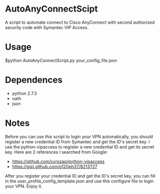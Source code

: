 # AutoAnyConnectScipt
A script to automate connect to Cisco AnyConnect with second authorized security code with Symantec VIP Access.
# Usage
$python AutoAnyConnectScript.py your_config_file.json

# Dependences 
- python 2.7.3
- oath
- json

# Notes
Before you can use this script to login your VPN automatically, you should register a new credential ID from Symantec and get the ID's secret key. I use the python-vipaccess to register a new credential ID and get its secret key. Here are 2 references I searched from Google:
- https://github.com/cyrozap/python-vipaccess
- https://gist.github.com/p120ph37/8213727

After you register your credential ID and get the ID's secret key, you can fill in the user_profile_config_template.json and use this configure file to login your VPN. Enjoy it.
